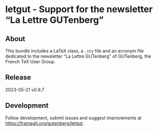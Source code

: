 letgut - Support for the newsletter “La Lettre GUTenberg”
=========================================================

About
-------
This bundle includes a LaTeX class, a `.sty` file and an acronym file dedicated
to the newsletter “La Lettre GUTenberg” of GUTenberg, the French TeX User Group.

Release
-------
2023-05-21 v0.9.7

Development
-----------
Follow development, submit issues and suggest improvements at
https://framagit.org/gutenberg/letgut.
